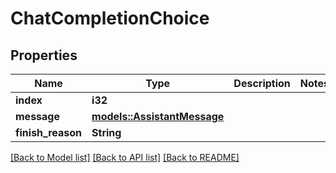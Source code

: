 # ChatCompletionChoice

## Properties

Name | Type | Description | Notes
------------ | ------------- | ------------- | -------------
**index** | **i32** |  | 
**message** | [**models::AssistantMessage**](AssistantMessage.md) |  | 
**finish_reason** | **String** |  | 

[[Back to Model list]](../README.md#documentation-for-models) [[Back to API list]](../README.md#documentation-for-api-endpoints) [[Back to README]](../README.md)


